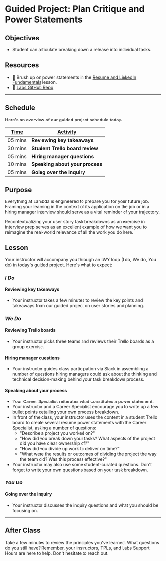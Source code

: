 # Guided Project: Plan Critique and Power Statements

## Objectives

* Student can articulate breaking down a release into individual tasks.

## Resources

* 🐙 Brush up on power statements in the [Resume and LinkedIn Fundamentals](https://learn.lambdaschool.com/cr/module/recQUR9bWxvLBJknr) lesson.
* 🐙 [Labs GitHub Repo](https://github.com/LambdaSchool/labs-curriculum)

----

## Schedule

Here's an overview of our guided project schedule today.

| <ins>Time</ins>  | <ins>Activity</ins>     |
| ---------- | ------------------------------- |
| 05 mins      | **Reviewing key takeaways**   |
| 30 mins      | **Student Trello board review**    |
| 05 mins      | **Hiring manager questions**        |
| 10 mins      | **Speaking about your process**     |
| 05 mins      | **Going over the inquiry**          |

## Purpose

Everything at Lambda is engineered to prepare you for your future job. Framing your learning in the context of its application on the job or in a hiring manager interview should serve as a vital reminder of your trajectory.

Recontextualizing your user story task breakdowns as an exercise in interview prep serves as an excellent example of how we want you to reimagine the real-world relevance of all the work you do here.

## Lesson

Your instructor will accompany you through an IWY loop (I do, We do, You do) in today's guided project. Here's what to expect:

### *I Do*

#### Reviewing key takeaways

* Your instructor takes a few minutes to review the key points and takeaways from our guided project on user stories and planning.

### *We Do*

#### Reviewing Trello boards

* Your instructor picks three teams and reviews their Trello boards as a group exercise.

#### Hiring manager questions

* Your instructor guides class participation via Slack in assembling a number of questions hiring managers could ask about the thinking and technical decision-making behind your task breakdown process.

#### Speaking about your process

* Your Career Specialist reiterates what constitutes a power statement.
* Your instructor and a Career Specialist encourage you to write up a few bullet points detailing your own process breakdown.
* In front of the class, your instructor uses the content in a student Trello board to create several resume power statements with the Career Specialist, asking a number of questions:
  * "Describe a project you worked on?"
  * "How did you break down your tasks? What aspects of the project did you have clear ownership of?"
  * "How did you divide up work to deliver on time?"
  * "What were the results or outcomes of dividing the project the way the team did? Was this process effective?"
* Your instructor may also use some student-curated questions. Don't forget to write your own questions based on your task breakdown.

### *You Do*

#### Going over the inquiry

* Your instructor discusses the inquiry questions and what you should be focusing on.

----

## After Class

Take a few minutes to review the principles you've learned. What questions do you still have? Remember, your instructors, TPLs, and Labs Support Hours are here to help. Don't hesitate to reach out.

